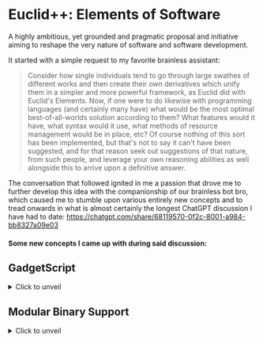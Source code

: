 # Euclid++: Elements of Software

A highly ambitious, yet grounded and pragmatic proposal and initiative aiming to reshape the very nature of software and software development.

It started with a simple request to my favorite brainless assistant:

> Consider how single individuals tend to go through large swathes of different works and then create their own derivatives which unify them in a simpler and more powerful framework, as Euclid did with Euclid's Elements. Now, if one were to do likewise with programming languages (and certainly many have) what would be the most optimal best-of-all-worlds solution according to them? What features would it have, what syntax would it use, what methods of resource management would be in place, etc? Of course nothing of this sort has been implemented, but that's not to say it can't have been suggested, and for that reason seek out suggestions of that nature, from such people, and leverage your own reasoning abilities as well alongside this to arrive upon a definitive answer.

The conversation that followed ignited in me a passion that drove me to further develop this idea with the companionship of our brainless bot bro, which caused me to stumble upon various entirely new concepts and to tread onwards in what is almost certainly the longest ChatGPT discussion I have had to date: https://chatgpt.com/share/68119570-0f2c-8001-a984-bb8327a09e03

#### Some new concepts I came up with during said discussion:

## GadgetScript

<details> <summary>Click to unveil</summary>
 
Software development begins in the imagination. We should have custom modular ui interfaces for each command, designed to properly contain, represent, and clarify the functionality of code, so we can feel the concepts taking shape at our fingertips. So we naturally use the code as intended, intuitively following and, where possible, even going beyond best practices in quality. Modular graphical inputs would fundamentally change the very nature of software development, and if developed as an open source project could be continually improving and adapting to how humans think, until it follows the grain of the psyche with perfect precision, creating a frictionless experience where the complexity is reshaped into power, and everything that was once frustration dissolves into flow.

The closest existing concept I could compare to this is Google Blockly, and while, due to my introduction to it via code.org in middle school, it likely subconsciously served as vital inspiration for this concept, it is nowhere close to the level of sophistication and integration I have in mind here. Each module in blockly is a simple block with little difference between command types aside from color, label text, and maybe there's one or two extra inputs in some of them, amounting to something which is chunky, clunky, and cheesy compared to my vision of having individually engineered, custom-curated gui modular interfaces form-fitted to visually manifest the flow and dynamic of the code that lies below the elegant interface.

The most obvious issue that's evident upon reaching this point is the limits in speed - GUIs tend to be geared towards mouse movements and operations, which in many cases will be slower than typing. However, I considered that too, and this weakness can actually be turned directly into a strength in the exact same domains - speed and keyboard-compatibility - and effectively reverse the effect entirely, all via keyboard shortcuts, toggling, navigating, selection, modal editing (or alternative command palate style - custom-configurable), and more, with the option of custom-bound key combinations and sequences, streamlining everything from drop-downs and dials to dashboards and dialogues, with intellisense that can summon whole module interfaces with no more than a few keystrokes, booleans that are a one-tap flip-flop away from flawless, and full theme customization both deep and broad enough to reel in power users from every edge of the pond, hook spline and tinker - with a deeply customizable interface enabling deep editing capabilities, as well as plugin options that mount compatibility layers for various common theme standards, including both textured theme mounts designed to integrate - and look good with - text editor themes, the likes of vscode, base16, sublime text, and other styles, by seamlessly remapping them into the GUI color scheme (and applying them directly to text where present), as well as other classes of graphics compatibility plugins, such as ones designed to properly apply the likes of bootstrap, tailwind css, gtk, and raw css, plugin options that interface with it and provide support for nearly all existing widespread themes.

I will hasten to point out one thing, though - it's not block-based, like blockly, or like structured code editors. The structure, in concept, would carry a highly amorphous design, where even the default structure of each module input could be reshaped for individual preference. This concept differs dramatically from any existing concept available, though in places surface-level similarities can be found.

Why?

First off, it does not make the common assumption that GUI interfaces are limited to single, specialized applications. It doesn't try to fit into a single specialized use case - it takes on them all at the same time, and shows that - in principle - GUI interfaces could far surpass direct text interfaces - that we have been overlooking a mountain of potential because we simply haven't been fully aware of it, or of how to make use of it, until now, and because of this it is not limited by the blinders of habit and complacency that obscure the possibility of efficient, powerful, and entirely feature complete gui programming.

There's a problem with relying solely on text: you have to read it to grasp the structure and flow. This takes time and increases cognitive load. With a GUI, you can have the flow conveyed visually, and as neatly as you wish, not limited to the rudimentary structuring of text to try and keep things orderly, when, let's face it: Lines and lines of alphanumeric symbols, no matter how structured they are, will ever be able to compare to a sleek, modular, minimalist interface, which can be shaped to reflect with a powerful visual emphasis, and guide the gaze of the viewer along, the flow of logic taking place beneath the surface.

The concept was partially inspired by gadgets on my desktop. I had GadgetPack with plenty of Win7 gadgets, multiple packs of Rainmeter gadgets, and Xwidget, which comes with an extensive online widget library. I was using these at the same time to compare performance and quality. In a moment of clarity, I was inspired by their simple, straightforward, and aesthetically pleasing interfaces, with direct inputs and sleek panels. One thought led to another, and I realized that my imagination led me directly to the solution for a long list of software's stifling semantic and syntactical struggles and shortcomings. In honor of this, I will name this programming paradigm GadgetScript. Catchy and direct - it's scripting with gadgets. That is not to be confused with the other paradigm we're developing here - ideally, it would be interchangeable and used both within and outside of this framework, to avoid limiting the scope and versatility of the project, while also being initially released within our elements-inspired framework.

</details>

## Modular Binary Support

<details><summary>Click to unveil</summary>

Let's talk about something. I feel like it's an unvisited area, for the most part, and I think there is potential for further exploration. I am, of course, talking about modular binaries. The files known by all as monolithic masters of efficiency, the indecipherable spaghetti flying past your eyes at top speed, like the speed of light it alone runs at the very limit to what speed can be on the underlying architecture. Yet, for all that we have done with computing, I have not once heard of a modular binary. I find no reason for this. Yes, it is not an easy task by hand, no doubt, but we're working with computers! We're not confined to fingers alone when performing tasks! We have software at levels more advanced and sophisticated than any other prior human invention has reached! Why not work with the flow of the logic, create interfaces to manipulate the stream, and change the course of computing forever, on the broader level just as much as on the software itself?

I think toolchain and programming software engineers look at the slight inefficiencies and overhead it's going to inevitably bring in and, like the engineers they are, opt for whatever is most efficient, meanwhile there's apps using modular design, and the ability to add modules, in higher-level languages at proportionally far more significant performance costs. If modules are implemented perfectly they will significantly increase performance of course, in both scenarios, but that's besides the point that I'm making here, which is that for efficiency purposes, if we want to have an extensible framework with greater performance, deeper customization, and minimal overhead, we should be extending from below.

We need our framework to enable the same flexibility as is present in higher-level languages. We would want the design of it, including of the tools created to design it, to be structured in the right way, at the right areas, and using the right methods and resources, to enable this, largely without compromising on performance. I think it should reach a level of modularity that reflects the way can simply type JavaScript into a web page and it will run, but with deep, low level machine code. Where by simply using the right tool (which prevents errors and ensures you clean up after yourself) you can inject extra code into a binary program with no performance issues, attach extra binaries as modules if desired regardless of the program's design or intended function, and perform many other low-no cost modular or custom operations.
</details>
